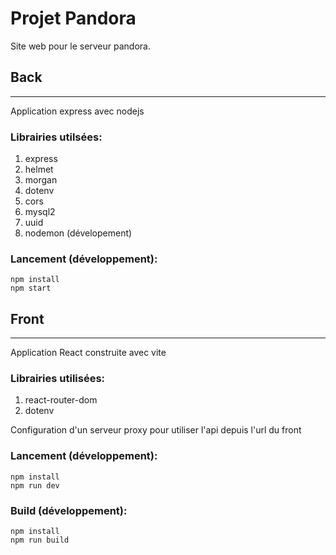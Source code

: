 # Projet Pandora

Site web pour le serveur pandora.

## Back

---

Application express avec nodejs

### Librairies utilsées:

1. express
2. helmet
3. morgan
4. dotenv
5. cors
6. mysql2
7. uuid
8. nodemon (dévelopement)

### Lancement (développement):

```
npm install
npm start
```

## Front

---

Application React construite avec vite

### Librairies utilisées:

1. react-router-dom
2. dotenv

Configuration d'un serveur proxy pour utiliser l'api depuis l'url du front

### Lancement (développement):

```
npm install
npm run dev
```

### Build (développement):

```
npm install
npm run build
```
